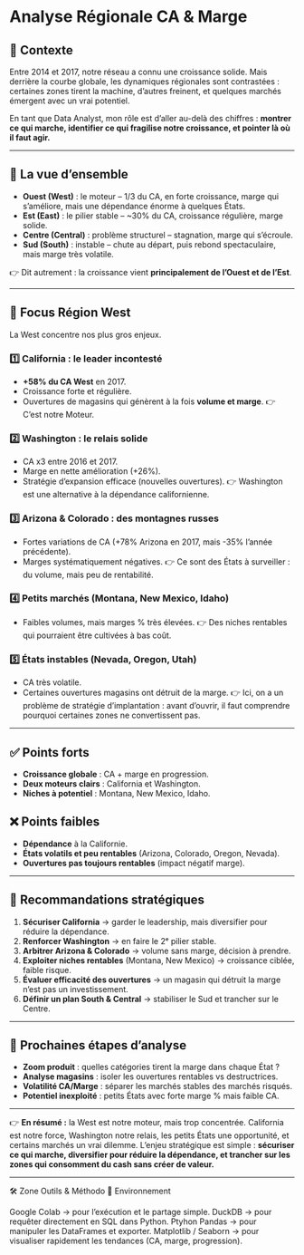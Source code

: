 # Analyse Régionale CA & Marge

## 🎯 Contexte

Entre 2014 et 2017, notre réseau a connu une croissance solide. Mais derrière la courbe globale, les dynamiques régionales sont contrastées : certaines zones tirent la machine, d’autres freinent, et quelques marchés émergent avec un vrai potentiel.

En tant que Data Analyst, mon rôle est d’aller au-delà des chiffres : **montrer ce qui marche, identifier ce qui fragilise notre croissance, et pointer là où il faut agir.**

---

## 🚦 La vue d’ensemble

* **Ouest (West)** : le moteur – 1/3 du CA, en forte croissance, marge qui s’améliore, mais une dépendance énorme à quelques États.
* **Est (East)** : le pilier stable – \~30% du CA, croissance régulière, marge solide.
* **Centre (Central)** : problème structurel – stagnation, marge qui s’écroule.
* **Sud (South)** : instable – chute au départ, puis rebond spectaculaire, mais marge très volatile.

👉 Dit autrement : la croissance vient **principalement de l’Ouest et de l’Est**.

---

## 🔎 Focus Région West

La West concentre nos plus gros enjeux.

### 1️⃣ California : le leader incontesté

* **+58% du CA West** en 2017.
* Croissance forte et régulière.
* Ouvertures de magasins qui génèrent à la fois **volume et marge**.
  👉 C’est notre Moteur.

### 2️⃣ Washington : le relais solide

* CA x3 entre 2016 et 2017.
* Marge en nette amélioration (+26%).
* Stratégie d’expansion efficace (nouvelles ouvertures).
  👉 Washington est une alternative à la dépendance californienne.

### 3️⃣ Arizona & Colorado : des montagnes russes

* Fortes variations de CA (+78% Arizona en 2017, mais -35% l’année précédente).
* Marges systématiquement négatives.
  👉 Ce sont des États à surveiller : du volume, mais peu de rentabilité.

### 4️⃣ Petits marchés (Montana, New Mexico, Idaho)

* Faibles volumes, mais marges % très élevées.
  👉 Des niches rentables qui pourraient être cultivées à bas coût.

### 5️⃣ États instables (Nevada, Oregon, Utah)

* CA très volatile.
* Certaines ouvertures magasins ont détruit de la marge.
  👉 Ici, on a un problème de stratégie d’implantation : avant d’ouvrir, il faut comprendre pourquoi certaines zones ne convertissent pas.

---

## ✅ Points forts

* **Croissance globale** : CA + marge en progression.
* **Deux moteurs clairs** : California et Washington.
* **Niches à potentiel** : Montana, New Mexico, Idaho.

## ❌ Points faibles

* **Dépendance** à la Californie.
* **États volatils et peu rentables** (Arizona, Colorado, Oregon, Nevada).
* **Ouvertures pas toujours rentables** (impact négatif marge).

---

## 🚀 Recommandations stratégiques

1. **Sécuriser California** → garder le leadership, mais diversifier pour réduire la dépendance.
2. **Renforcer Washington** → en faire le 2ᵉ pilier stable.
3. **Arbitrer Arizona & Colorado** → volume sans marge, décision à prendre.
4. **Exploiter niches rentables** (Montana, New Mexico) → croissance ciblée, faible risque.
5. **Évaluer efficacité des ouvertures** → un magasin qui détruit la marge n’est pas un investissement.
6. **Définir un plan South & Central** → stabiliser le Sud et trancher sur le Centre.

---

## 🔮 Prochaines étapes d’analyse

* **Zoom produit** : quelles catégories tirent la marge dans chaque État ?
* **Analyse magasins** : isoler les ouvertures rentables vs destructrices.
* **Volatilité CA/Marge** : séparer les marchés stables des marchés risqués.
* **Potentiel inexploité** : petits États avec forte marge % mais faible CA.

---

👉 **En résumé :** la West est notre moteur, mais trop concentrée. California est notre force, Washington notre relais, les petits États une opportunité, et certains marchés un vrai dilemme.
L’enjeu stratégique est simple : **sécuriser ce qui marche, diversifier pour réduire la dépendance, et trancher sur les zones qui consomment du cash sans créer de valeur.**

---
🛠️ Zone Outils & Méthodo
🔗 Environnement

Google Colab → pour l’exécution et le partage simple.
DuckDB → pour requêter directement en SQL dans Python.
Ptyhon Pandas → pour manipuler les DataFrames et exporter.
Matplotlib / Seaborn → pour visualiser rapidement les tendances (CA, marge, progression).
